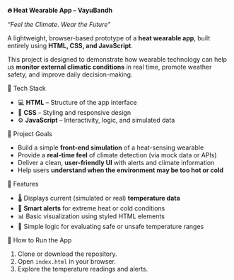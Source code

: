 **🔥 Heat Wearable App – VayuBandh**

*“Feel the Climate. Wear the Future"*

A lightweight, browser-based prototype of a **heat wearable app**, built entirely using **HTML, CSS, and JavaScript**.

This project is designed to demonstrate how wearable technology can help us **monitor external climatic conditions** in real time, promote weather safety, and improve daily decision-making.

🧩 Tech Stack

- 💻 **HTML** – Structure of the app interface
- 🎨 **CSS** – Styling and responsive design
- ⚙️ **JavaScript** – Interactivity, logic, and simulated data

🎯 Project Goals

- Build a simple **front-end simulation** of a heat-sensing wearable
- Provide a **real-time feel** of climate detection (via mock data or APIs)
- Deliver a clean, **user-friendly UI** with alerts and climate information
- Help users **understand when the environment may be too hot or cold**

 🌟 Features

- 🌡️ Displays current (simulated or real) **temperature data**
- 🔔 **Smart alerts** for extreme heat or cold conditions
- 📊 Basic visualization using styled HTML elements
- 🧠 Simple logic for evaluating safe or unsafe temperature ranges

🚀 How to Run the App

1. Clone or download the repository.
2. Open `index.html` in your browser.
3. Explore the temperature readings and alerts.

 



